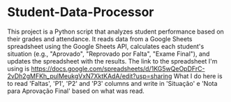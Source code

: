 # Student-Data-Processor
This project is a Python script that analyzes student performance based on their grades and attendance. It reads data from a Google Sheets spreadsheet using the Google Sheets API, calculates each student's situation (e.g., "Aprovado", "Reprovado por Falta", "Exame Final"), and updates the spreadsheet with the results. The link to the spreadsheet I'm using is https://docs.google.com/spreadsheets/d/1KG5wQeOpDFrC-2vDh2gMFKh_pulMeukgVxN7XktKAdA/edit?usp=sharing What I do here is to read 'Faltas', 'P1', 'P2' and 'P3' columns and write in 'Situação' e 'Nota para Aprovação Final' based on what was read.